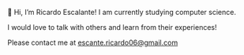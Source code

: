 👋 Hi, I’m Ricardo Escalante!
I am currently studying computer science. 

I would love to talk with others and learn from their experiences!

Please contact me at escante.ricardo06@gmail.com


<!---
ricardo-escalante06/ricardo-escalante06 is a ✨ special ✨ repository because its `README.md` (this file) appears on your GitHub profile.
You can click the Preview link to take a look at your changes.
--->
